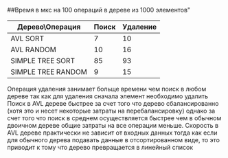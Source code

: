 ##Время в мкс на 100 операций в дереве из 1000 элементов"

| Дерево\Операция    | Поиск | Удаление | 
|--------------------|-------|----------|
| AVL SORT           | 7     | 10       |
| AVL RANDOM         | 10    | 16       |
| SIMPLE TREE SORT   | 85    | 93       |
| SIMPLE TREE RANDOM | 9     | 15       |

Операция удаления занимает больще времени чем поиск в любом дереве так как для удаления сначала элемент необходимо удалить
Поиск в AVL дереве быстрее за счет того что дерево сбалансированно (хотя это и несет некоторые затраты на перебалансировку)
однако за счет того что поиск в среднем осуществляется быстрее чем в обычном двоичном дереве общие затраты на все операции меньше.
Скорость в AVL дереве практически не зависит от входных данных тогда как если для обычного дерева подавать данные в отсортированном виде,
то это приводит к тому что дерево превращается в линейный список
